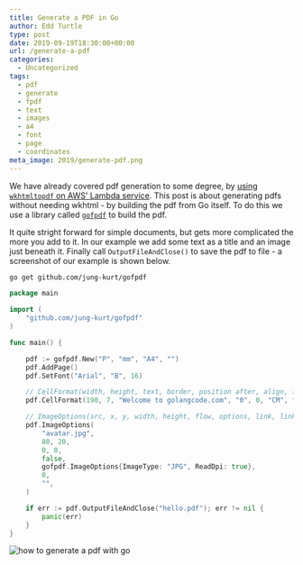 ```yaml
---
title: Generate a PDF in Go
author: Edd Turtle
type: post
date: 2019-09-19T18:30:00+00:00
url: /generate-a-pdf
categories:
  - Uncategorized
tags:
  - pdf
  - generate
  - fpdf
  - text
  - images
  - a4
  - font
  - page
  - coordinates
meta_image: 2019/generate-pdf.png
---
```


We have already covered pdf generation to some degree, by [using `wkhtmltopdf` on AWS' Lambda service](/lambda-pdf-generator-from-s3/). This post is about generating pdfs without needing wkhtml - by building the pdf from Go itself. To do this we use a library called [`gofpdf`](https://github.com/jung-kurt/gofpdf) to build the pdf.

It quite stright forward for simple documents, but gets more complicated the more you add to it. In our example we add some text as a title and an image just beneath it. Finally call `OutputFileAndClose()` to save the pdf to file - a screenshot of our example is shown below.

```bash
go get github.com/jung-kurt/gofpdf
```

```go
package main

import (
    "github.com/jung-kurt/gofpdf"
)

func main() {

    pdf := gofpdf.New("P", "mm", "A4", "")
    pdf.AddPage()
    pdf.SetFont("Arial", "B", 16)

    // CellFormat(width, height, text, border, position after, align, fill, link, linkStr)
    pdf.CellFormat(190, 7, "Welcome to golangcode.com", "0", 0, "CM", false, 0, "")

    // ImageOptions(src, x, y, width, height, flow, options, link, linkStr)
    pdf.ImageOptions(
        "avatar.jpg",
        80, 20,
        0, 0,
        false,
        gofpdf.ImageOptions{ImageType: "JPG", ReadDpi: true},
        0,
        "",
    )

    if err := pdf.OutputFileAndClose("hello.pdf"); err != nil {
        panic(err)
    }
}
```

![how to generate a pdf with go](/img/2019/generate-pdf.png)
